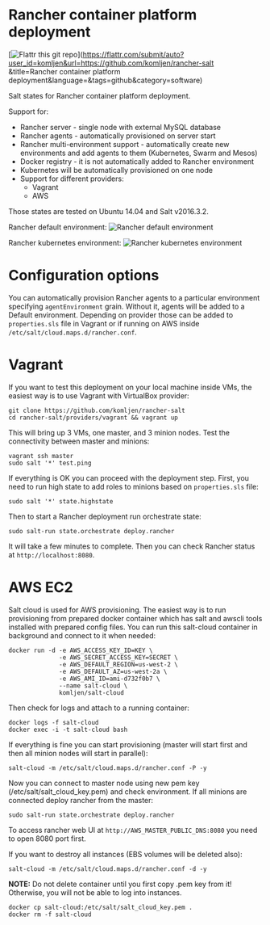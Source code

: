 # Rancher container platform deployment
[![Flattr this git repo](https://img.shields.io/badge/donate-flattr-red.svg)](https://flattr.com/submit/auto?user_id=komljen&url=https://github.com/komljen/rancher-salt
&title=Rancher container platform deployment&language=&tags=github&category=software)

Salt states for Rancher container platform deployment.

Support for:

 * Rancher server - single node with external MySQL database
 * Rancher agents - automatically provisioned on server start
 * Rancher multi-environment support - automatically create new environments and add agents to them (Kubernetes, Swarm and Mesos)
 * Docker registry - it is not automatically added to Rancher environment
 * Kubernetes will be automatically provisioned on one node
 * Support for different providers:
   * Vagrant
   * AWS

Those states are tested on Ubuntu 14.04 and Salt v2016.3.2.

Rancher default environment:
![Rancher default environment](https://www.dropbox.com/s/4vta5amp2igjgo8/rancher_env2.png?raw=true)

Rancher kubernetes environment:
![Rancher kubernetes environment](https://www.dropbox.com/s/n3esrs086z35d6n/rancher_env3.png?raw=true)

# Configuration options

You can automatically provision Rancher agents to a particular environment specifying ```agentEnvironment``` grain. Without it, agents will be added to a Default environment. Depending on provider those can be added to ```properties.sls``` file in Vagrant or if running on AWS inside ```/etc/salt/cloud.maps.d/rancher.conf```.

# Vagrant

If you want to test this deployment on your local machine inside VMs, the easiest way is to use Vagrant with VirtualBox provider:

```
git clone https://github.com/komljen/rancher-salt
cd rancher-salt/providers/vagrant && vagrant up
```
This will bring up 3 VMs, one master, and 3 minion nodes.
Test the connectivity between master and minions:

```
vagrant ssh master
sudo salt '*' test.ping
```
If everything is OK you can proceed with the deployment step. First, you need to run high state to add roles to minions based on ```properties.sls``` file:

```
sudo salt '*' state.highstate
```
Then to start a Rancher deployment run orchestrate state:

```
sudo salt-run state.orchestrate deploy.rancher
```
It will take a few minutes to complete. Then you can check Rancher status at ```http://localhost:8080```.

# AWS EC2

Salt cloud is used for AWS provisioning. The easiest way is to run provisioning from prepared docker container which has salt and awscli tools installed with prepared config files. You can  run this salt-cloud container in background and connect to it when needed:

```
docker run -d -e AWS_ACCESS_KEY_ID=KEY \
              -e AWS_SECRET_ACCESS_KEY=SECRET \
              -e AWS_DEFAULT_REGION=us-west-2 \
              -e AWS_DEFAULT_AZ=us-west-2a \
              -e AWS_AMI_ID=ami-d732f0b7 \
              --name salt-cloud \
              komljen/salt-cloud
```
Then check for logs and attach to a running container:

```
docker logs -f salt-cloud
docker exec -i -t salt-cloud bash
```

If everything is fine you can start provisioning (master will start first and then all minion nodes will start in parallel):

```
salt-cloud -m /etc/salt/cloud.maps.d/rancher.conf -P -y
```

Now you can connect to master node using new pem key (/etc/salt/salt_cloud_key.pem) and check environment. If all minions are connected deploy rancher from the master:

```
sudo salt-run state.orchestrate deploy.rancher
```

To access rancher web UI at ```http://AWS_MASTER_PUBLIC_DNS:8080``` you need to open 8080 port first.

If you want to destroy all instances (EBS volumes will be deleted also):

```
salt-cloud -m /etc/salt/cloud.maps.d/rancher.conf -d -y
```

**NOTE:** Do not delete container until you first copy .pem key from it! Otherwise, you will not be able to log into instances.

```
docker cp salt-cloud:/etc/salt/salt_cloud_key.pem .
docker rm -f salt-cloud
```

